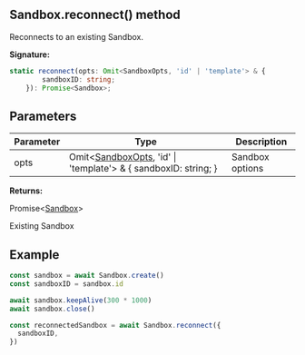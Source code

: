 
## Sandbox.reconnect() method

Reconnects to an existing Sandbox.

**Signature:**

```typescript
static reconnect(opts: Omit<SandboxOpts, 'id' | 'template'> & {
        sandboxID: string;
    }): Promise<Sandbox>;
```

## Parameters

|  Parameter | Type | Description |
|  --- | --- | --- |
|  opts | Omit&lt;[SandboxOpts](./sdk.sandboxopts.md), 'id' \| 'template'&gt; &amp; &#123; sandboxID: string; &#125; | Sandbox options |

**Returns:**

Promise&lt;[Sandbox](./sdk.sandbox.md)&gt;

Existing Sandbox

## Example


```ts
const sandbox = await Sandbox.create()
const sandboxID = sandbox.id

await sandbox.keepAlive(300 * 1000)
await sandbox.close()

const reconnectedSandbox = await Sandbox.reconnect({
  sandboxID,
})
```

